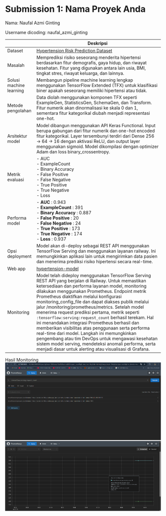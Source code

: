 # Submission 1: Nama Proyek Anda
Nama: Naufal Azmi Ginting

Username dicoding: naufal_azmi_ginting

| | Deskripsi |
| ----------- | ----------- |
| Dataset | [Hypertension Risk Prediction Dataset](https://www.kaggle.com/datasets/miadul/hypertension-risk-prediction-dataset) |
| Masalah |Memprediksi risiko seseorang menderita hipertensi berdasarkan fitur demografis, gaya hidup, dan riwayat kesehatan. Fitur yang digunakan antara lain usia, BMI, tingkat stres, riwayat keluarga, dan lainnya.  |
| Solusi machine learning | Membangun pipeline machine learning lengkap menggunakan TensorFlow Extended (TFX) untuk klasifikasi biner apakah seseorang memiliki hipertensi atau tidak.  |
| Metode pengolahan | Data diolah menggunakan komponen TFX seperti ExampleGen, StatisticsGen, SchemaGen, dan Transform. Fitur numerik akan dinormalisasi ke skala 0 dan 1, sementara fitur kategorikal diubah menjadi representasi one-hot. |
| Arsitektur model | Model dibangun menggunakan API Keras Functional. Input berupa gabungan dari fitur numerik dan one-hot encoded fitur kategorikal. Layer tersembunyi terdiri dari Dense 256 → 64 → 16 dengan aktivasi ReLU, dan output layer menggunakan sigmoid. Model dikompilasi dengan optimizer Adam dan loss binary_crossentropy. |
| Metrik evaluasi | - AUC<br>- ExampleCount<br>- Binary Accuracy<br>- False Positive<br>- False Negative<br>- True Positive<br>- True Negative<br>- Loss |
| Performa model | - **AUC** : 0.943<br>- **ExampleCount** : 391<br>- **Binary Accuracy** : 0.887<br>- **False Positive** : 20<br>- **False Negative** : 24<br>- **True Positive** : 173<br>- **True Negative** : 174<br>- **Loss** : 0.937  |
| Opsi deployment | Model akan di-deploy sebagai REST API menggunakan TensorFlow Serving dan menggunakan layanan railway. Ini memungkinkan aplikasi lain untuk mengirimkan data pasien dan menerima prediksi risiko hipertensi secara real-time. |
| Web app | [hypertension-model](https://mlops-2-production-500e.up.railway.app/v1/models/hypertension-model/metadata)|
| Monitoring | Model telah dideploy menggunakan TensorFlow Serving REST API yang berjalan di Railway. Untuk memastikan ketersediaan dan performa layanan model, monitoring dilakukan menggunakan Prometheus. Endpoint metrik Prometheus diaktifkan melalui konfigurasi monitoring_config_file dan dapat diakses publik melalui jalur /monitoring/prometheus/metrics. Setelah model menerima request prediksi pertama, metrik seperti `:tensorflow:serving:request_count` berhasil terekam. Hal ini menandakan integrasi Prometheus berhasil dan memberikan visibilitas atas penggunaan serta performa real-time dari model. Langkah ini memungkinkan pengembang atau tim DevOps untuk mengawasi kesehatan sistem model serving, mendeteksi anomali performa, serta menjadi dasar untuk alerting atau visualisasi di Grafana. |

Hasil Monitoring
![alt text](image.png)
![alt text](image-1.png)
